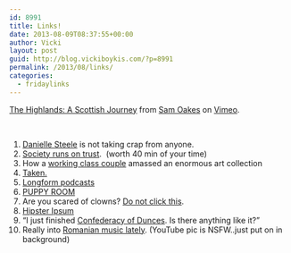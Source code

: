```yaml
---
id: 8991
title: Links!
date: 2013-08-09T08:37:55+00:00
author: Vicki
layout: post
guid: http://blog.vickiboykis.com/?p=8991
permalink: /2013/08/links/
categories:
  - fridaylinks
---
```

[The Highlands: A Scottish Journey](http://vimeo.com/54574717) from [Sam Oakes](http://vimeo.com/user1268645) on [Vimeo](https://vimeo.com).

&nbsp;

  1. <a href="http://the-toast.net/2013/08/07/danielle-steel-still-a-writer-after-all-these-years/" target="_blank">Danielle Steele</a> is not taking crap from anyone.
  2. <a href="https://www.youtube.com/watch?v=m3NJ-Ow2Lvg" target="_blank">Society runs on trust</a>.  (worth 40 min of your time)
  3. How a <a href="http://mentalfloss.com/article/48844/how-working-class-couple-amassed-priceless-art-collection" target="_blank">working class couple</a> amassed an enormous art collection
  4. <a href="http://www.newyorker.com/reporting/2013/08/12/130812fa_fact_stillman?currentPage=all" target="_blank">Taken.</a>
  5. <a href="http://longform.org/podcast" target="_blank">Longform podcasts</a>
  6. <a href="https://www.youtube.com/watch?v=1eV70gfih9M" target="_blank">PUPPY ROOM</a>
  7. Are you scared of clowns? <a href="http://www.smithsonianmag.com/arts-culture/The-History-of-Scary-Clowns-217771511.html#Scary-Clowns-Halloween-parade-631.jpg" target="_blank">Do not click this</a>.
  8. <a href="http://hipsteripsum.me/" target="_blank">Hipster Ipsum</a>
  9. &#8220;I just finished <a href="http://www.reddit.com/r/books/comments/1jzu3k/just_finished_a_confederacy_of_dunces_is_it_the/" target="_blank">Confederacy of Dunces</a>. Is there anything like it?&#8221;
 10. Really into <a href="https://www.youtube.com/watch?v=m9aHnAlfTD4" target="_blank">Romanian music lately</a>. (YouTube pic is NSFW..just put on in background)